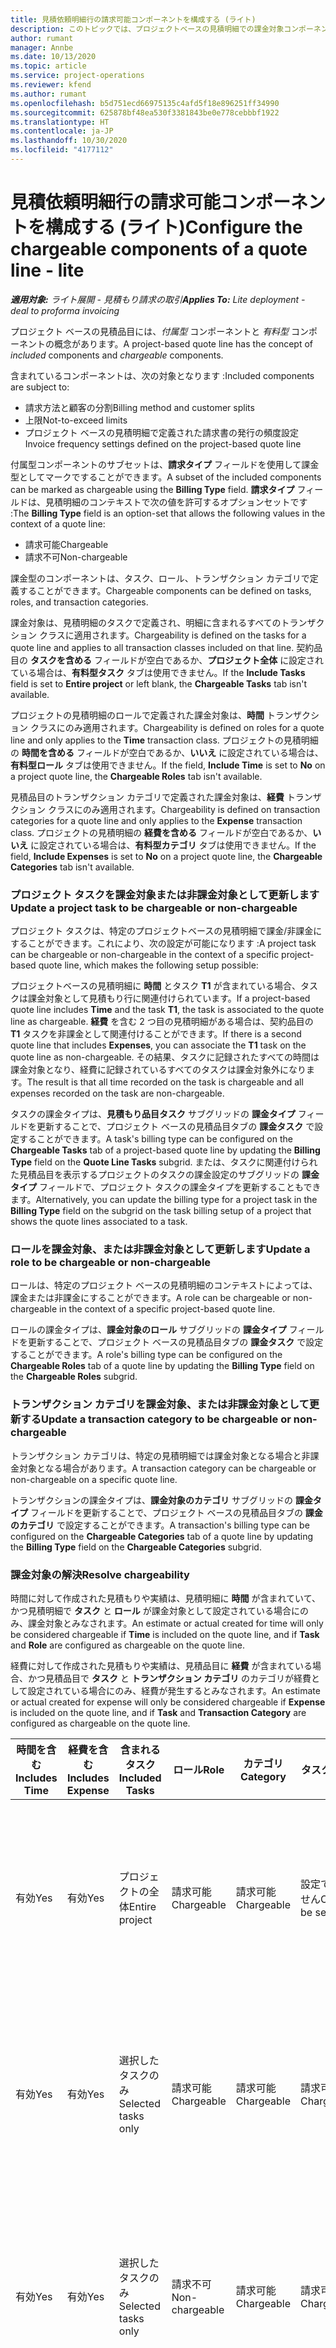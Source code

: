 ```yaml
---
title: 見積依頼明細行の請求可能コンポーネントを構成する (ライト)
description: このトピックでは、プロジェクトベースの見積明細での課金対象コンポーネントと非課金対象コンポーネントの設定に関する情報を提供します。
author: rumant
manager: Annbe
ms.date: 10/13/2020
ms.topic: article
ms.service: project-operations
ms.reviewer: kfend
ms.author: rumant
ms.openlocfilehash: b5d751ecd66975135c4afd5f18e896251ff34990
ms.sourcegitcommit: 625878bf48ea530f3381843be0e778cebbbf1922
ms.translationtype: HT
ms.contentlocale: ja-JP
ms.lasthandoff: 10/30/2020
ms.locfileid: "4177112"
---
```

# <a name="configure-the-chargeable-components-of-a-quote-line---lite"></a><span data-ttu-id="9ae6c-103">見積依頼明細行の請求可能コンポーネントを構成する (ライト)</span><span class="sxs-lookup"><span data-stu-id="9ae6c-103">Configure the chargeable components of a quote line - lite</span></span>

<span data-ttu-id="9ae6c-104">_**適用対象:** ライト展開 - 見積もり請求の取引_</span><span class="sxs-lookup"><span data-stu-id="9ae6c-104">_**Applies To:** Lite deployment - deal to proforma invoicing_</span></span>

<span data-ttu-id="9ae6c-105">プロジェクト ベースの見積品目には、*付属型* コンポーネントと *有料型* コンポーネントの概念があります。</span><span class="sxs-lookup"><span data-stu-id="9ae6c-105">A project-based quote line has the concept of *included* components and *chargeable* components.</span></span>

<span data-ttu-id="9ae6c-106">含まれているコンポーネントは、次の対象となります :</span><span class="sxs-lookup"><span data-stu-id="9ae6c-106">Included components are subject to:</span></span>

  - <span data-ttu-id="9ae6c-107">請求方法と顧客の分割</span><span class="sxs-lookup"><span data-stu-id="9ae6c-107">Billing method and customer splits</span></span>
  - <span data-ttu-id="9ae6c-108">上限</span><span class="sxs-lookup"><span data-stu-id="9ae6c-108">Not-to-exceed limits</span></span> 
  - <span data-ttu-id="9ae6c-109">プロジェクト ベースの見積明細で定義された請求書の発行の頻度設定</span><span class="sxs-lookup"><span data-stu-id="9ae6c-109">Invoice frequency settings defined on the project-based quote line</span></span>

<span data-ttu-id="9ae6c-110">付属型コンポーネントのサブセットは、**請求タイプ** フィールドを使用して課金型としてマークですることができます。</span><span class="sxs-lookup"><span data-stu-id="9ae6c-110">A subset of the included components can be marked as chargeable using the **Billing Type** field.</span></span> <span data-ttu-id="9ae6c-111">**請求タイプ** フィールドは、見積明細のコンテキストで次の値を許可するオプションセットです :</span><span class="sxs-lookup"><span data-stu-id="9ae6c-111">The **Billing Type** field is an option-set that allows the following values in the context of a quote line:</span></span>

  - <span data-ttu-id="9ae6c-112">請求可能</span><span class="sxs-lookup"><span data-stu-id="9ae6c-112">Chargeable</span></span>
  - <span data-ttu-id="9ae6c-113">請求不可</span><span class="sxs-lookup"><span data-stu-id="9ae6c-113">Non-chargeable</span></span>

<span data-ttu-id="9ae6c-114">課金型のコンポーネントは、タスク、ロール、トランザクション カテゴリで定義することができます。</span><span class="sxs-lookup"><span data-stu-id="9ae6c-114">Chargeable components can be defined on tasks, roles, and transaction categories.</span></span>

<span data-ttu-id="9ae6c-115">課金対象は、見積明細のタスクで定義され、明細に含まれるすべてのトランザクション クラスに適用されます。</span><span class="sxs-lookup"><span data-stu-id="9ae6c-115">Chargeability is defined on the tasks for a quote line and applies to all transaction classes included on that line.</span></span> <span data-ttu-id="9ae6c-116">契約品目の **タスクを含める** フィールドが空白であるか、**プロジェクト全体** に設定されている場合は、**有料型タスク** タブは使用できません。</span><span class="sxs-lookup"><span data-stu-id="9ae6c-116">If the **Include Tasks** field is set to **Entire project** or left blank, the **Chargeable Tasks** tab isn't available.</span></span>

<span data-ttu-id="9ae6c-117">プロジェクトの見積明細のロールで定義された課金対象は、**時間** トランザクション クラスにのみ適用されます。</span><span class="sxs-lookup"><span data-stu-id="9ae6c-117">Chargeability is defined on roles for a quote line and only applies to the **Time** transaction class.</span></span> <span data-ttu-id="9ae6c-118">プロジェクトの見積明細の **時間を含める** フィールドが空白であるか、**いいえ** に設定されている場合は、**有料型ロール** タブは使用できません。</span><span class="sxs-lookup"><span data-stu-id="9ae6c-118">If the field, **Include Time** is set to **No** on a project quote line, the **Chargeable Roles** tab isn't available.</span></span>

<span data-ttu-id="9ae6c-119">見積品目のトランザクション カテゴリで定義された課金対象は、**経費** トランザクション クラスにのみ適用されます。</span><span class="sxs-lookup"><span data-stu-id="9ae6c-119">Chargeability is defined on transaction categories for a  quote line and only applies to the **Expense** transaction class.</span></span> <span data-ttu-id="9ae6c-120">プロジェクトの見積明細の **経費を含める** フィールドが空白であるか、**いいえ** に設定されている場合は、**有料型カテゴリ** タブは使用できません。</span><span class="sxs-lookup"><span data-stu-id="9ae6c-120">If the field, **Include Expenses** is set to **No** on a project quote line, the **Chargeable Categories** tab isn't available.</span></span>

### <a name="update-a-project-task-to-be-chargeable-or-non-chargeable"></a><span data-ttu-id="9ae6c-121">プロジェクト タスクを課金対象または非課金対象として更新します</span><span class="sxs-lookup"><span data-stu-id="9ae6c-121">Update a project task to be chargeable or non-chargeable</span></span>

<span data-ttu-id="9ae6c-122">プロジェクト タスクは、特定のプロジェクトベースの見積明細で課金/非課金にすることができます。これにより、次の設定が可能になります :</span><span class="sxs-lookup"><span data-stu-id="9ae6c-122">A project task can be chargeable or non-chargeable in the context of a specific project-based quote line, which makes the following setup possible:</span></span>

<span data-ttu-id="9ae6c-123">プロジェクトベースの見積明細に **時間** とタスク **T1** が含まれている場合、タスクは課金対象として見積もり行に関連付けられています。</span><span class="sxs-lookup"><span data-stu-id="9ae6c-123">If a project-based quote line includes **Time** and the task **T1**, the task is associated to the quote line as chargeable.</span></span> <span data-ttu-id="9ae6c-124">**経費** を含む 2 つ目の見積明細がある場合は、契約品目の **T1** タスクを非課金として関連付けることができます。</span><span class="sxs-lookup"><span data-stu-id="9ae6c-124">If there is a second quote line that includes **Expenses**, you can associate the **T1** task on the quote line as non-chargeable.</span></span> <span data-ttu-id="9ae6c-125">その結果、タスクに記録されたすべての時間は課金対象となり、経費に記録されているすべてのタスクは課金対象外になります。</span><span class="sxs-lookup"><span data-stu-id="9ae6c-125">The result is that all time recorded on the task is chargeable and all expenses recorded on the task are non-chargeable.</span></span>

<span data-ttu-id="9ae6c-126">タスクの課金タイプは、**見積もり品目タスク** サブグリッドの **課金タイプ** フィールドを更新することで、プロジェクト ベースの見積品目タブの **課金タスク** で設定することができます。</span><span class="sxs-lookup"><span data-stu-id="9ae6c-126">A task's billing type can be configured on the **Chargeable Tasks** tab of a project-based quote line by updating the **Billing Type** field on the **Quote Line Tasks** subgrid.</span></span> <span data-ttu-id="9ae6c-127">または、タスクに関連付けられた見積品目を表示するプロジェクトのタスクの課金設定のサブグリッドの **課金タイプ** フィールドで、プロジェクト タスクの課金タイプを更新することもできます。</span><span class="sxs-lookup"><span data-stu-id="9ae6c-127">Alternatively, you can update the billing type for a project task in the **Billing Type** field on the subgrid on the task billing setup of a project that shows the quote lines associated to a task.</span></span>

### <a name="update-a-role-to-be-chargeable-or-non-chargeable"></a><span data-ttu-id="9ae6c-128">ロールを課金対象、または非課金対象として更新します</span><span class="sxs-lookup"><span data-stu-id="9ae6c-128">Update a role to be chargeable or non-chargeable</span></span>

<span data-ttu-id="9ae6c-129">ロールは、特定のプロジェクト ベースの見積明細のコンテキストによっては、課金または非課金にすることができます。</span><span class="sxs-lookup"><span data-stu-id="9ae6c-129">A role can be chargeable or non-chargeable in the context of a specific project-based quote line.</span></span>

<span data-ttu-id="9ae6c-130">ロールの課金タイプは、**課金対象のロール** サブグリッドの **課金タイプ** フィールドを更新することで、プロジェクト ベースの見積品目タブの **課金タスク** で設定することができます。</span><span class="sxs-lookup"><span data-stu-id="9ae6c-130">A role's billing type can be configured on the **Chargeable Roles** tab of a quote line by updating the **Billing Type** field on the **Chargeable Roles** subgrid.</span></span>

### <a name="update-a-transaction-category-to-be-chargeable-or-non-chargeable"></a><span data-ttu-id="9ae6c-131">トランザクション カテゴリを課金対象、または非課金対象として更新する</span><span class="sxs-lookup"><span data-stu-id="9ae6c-131">Update a transaction category to be chargeable or non-chargeable</span></span>

<span data-ttu-id="9ae6c-132">トランザクション カテゴリは、特定の見積明細では課金対象となる場合と非課金対象となる場合があります。</span><span class="sxs-lookup"><span data-stu-id="9ae6c-132">A transaction category can be chargeable or non-chargeable on a specific quote line.</span></span>

<span data-ttu-id="9ae6c-133">トランザクションの課金タイプは、**課金対象のカテゴリ** サブグリッドの **課金タイプ** フィールドを更新することで、プロジェクト ベースの見積品目タブの **課金のカテゴリ** で設定することができます。</span><span class="sxs-lookup"><span data-stu-id="9ae6c-133">A transaction's billing type can be configured on the **Chargeable Categories** tab of a quote line by updating the **Billing Type** field on the **Chargeable Categories** subgrid.</span></span>

### <a name="resolve-chargeability"></a><span data-ttu-id="9ae6c-134">課金対象の解決</span><span class="sxs-lookup"><span data-stu-id="9ae6c-134">Resolve chargeability</span></span>
<span data-ttu-id="9ae6c-135">時間に対して作成された見積もりや実績は、見積明細に **時間** が含まれていて、かつ見積明細で **タスク** と **ロール** が課金対象として設定されている場合にのみ、課金対象とみなされます。</span><span class="sxs-lookup"><span data-stu-id="9ae6c-135">An estimate or actual created for time will only be considered chargeable if **Time** is included on the quote line, and if **Task** and **Role** are configured as chargeable on the quote line.</span></span>

<span data-ttu-id="9ae6c-136">経費に対して作成された見積もりや実績は、見積品目に **経費** が含まれている場合、かつ見積品目で **タスク** と **トランザクション カテゴリ** のカテゴリが経費として設定されている場合にのみ、経費が発生するとみなされます。</span><span class="sxs-lookup"><span data-stu-id="9ae6c-136">An estimate or actual created for expense will only be considered chargeable if **Expense** is included on the quote line, and if **Task** and **Transaction Category** are configured as chargeable on the quote line.</span></span>

| <span data-ttu-id="9ae6c-137">時間を含む</span><span class="sxs-lookup"><span data-stu-id="9ae6c-137">Includes Time</span></span> | <span data-ttu-id="9ae6c-138">経費を含む</span><span class="sxs-lookup"><span data-stu-id="9ae6c-138">Includes Expense</span></span> | <span data-ttu-id="9ae6c-139">含まれるタスク</span><span class="sxs-lookup"><span data-stu-id="9ae6c-139">Included Tasks</span></span> | <span data-ttu-id="9ae6c-140">ロール</span><span class="sxs-lookup"><span data-stu-id="9ae6c-140">Role</span></span> | <span data-ttu-id="9ae6c-141">カテゴリ</span><span class="sxs-lookup"><span data-stu-id="9ae6c-141">Category</span></span> | <span data-ttu-id="9ae6c-142">タスク​</span><span class="sxs-lookup"><span data-stu-id="9ae6c-142">Task</span></span> | <span data-ttu-id="9ae6c-143">請求先</span><span class="sxs-lookup"><span data-stu-id="9ae6c-143">Billing</span></span> |
| --- | --- | --- | --- | --- | --- | --- |
| <span data-ttu-id="9ae6c-144">有効</span><span class="sxs-lookup"><span data-stu-id="9ae6c-144">Yes</span></span> | <span data-ttu-id="9ae6c-145">有効</span><span class="sxs-lookup"><span data-stu-id="9ae6c-145">Yes</span></span> | <span data-ttu-id="9ae6c-146">プロジェクトの全体</span><span class="sxs-lookup"><span data-stu-id="9ae6c-146">Entire project</span></span> | <span data-ttu-id="9ae6c-147">請求可能</span><span class="sxs-lookup"><span data-stu-id="9ae6c-147">Chargeable</span></span> | <span data-ttu-id="9ae6c-148">請求可能</span><span class="sxs-lookup"><span data-stu-id="9ae6c-148">Chargeable</span></span> | <span data-ttu-id="9ae6c-149">設定できません</span><span class="sxs-lookup"><span data-stu-id="9ae6c-149">Can't be set</span></span> | <span data-ttu-id="9ae6c-150">実績時間に基づく請求 : 課金</span><span class="sxs-lookup"><span data-stu-id="9ae6c-150">Billing on a time actual: Chargeable</span></span> </br><span data-ttu-id="9ae6c-151">経費の実績に基づく請求タイプ : 課金</span><span class="sxs-lookup"><span data-stu-id="9ae6c-151">Billing type on expense actual: Chargeable</span></span> |
| <span data-ttu-id="9ae6c-152">有効</span><span class="sxs-lookup"><span data-stu-id="9ae6c-152">Yes</span></span> | <span data-ttu-id="9ae6c-153">有効</span><span class="sxs-lookup"><span data-stu-id="9ae6c-153">Yes</span></span> | <span data-ttu-id="9ae6c-154">選択したタスクのみ</span><span class="sxs-lookup"><span data-stu-id="9ae6c-154">Selected tasks only</span></span> | <span data-ttu-id="9ae6c-155">請求可能</span><span class="sxs-lookup"><span data-stu-id="9ae6c-155">Chargeable</span></span> | <span data-ttu-id="9ae6c-156">請求可能</span><span class="sxs-lookup"><span data-stu-id="9ae6c-156">Chargeable</span></span> | <span data-ttu-id="9ae6c-157">請求可能</span><span class="sxs-lookup"><span data-stu-id="9ae6c-157">Chargeable</span></span> | <span data-ttu-id="9ae6c-158">実績時間に基づく請求 : 課金</span><span class="sxs-lookup"><span data-stu-id="9ae6c-158">Billing on a time actual: Chargeable</span></span></br><span data-ttu-id="9ae6c-159">経費の実績に基づく請求タイプ : 課金</span><span class="sxs-lookup"><span data-stu-id="9ae6c-159">Billing type on expense actual: Chargeable</span></span> |
| <span data-ttu-id="9ae6c-160">有効</span><span class="sxs-lookup"><span data-stu-id="9ae6c-160">Yes</span></span> | <span data-ttu-id="9ae6c-161">有効</span><span class="sxs-lookup"><span data-stu-id="9ae6c-161">Yes</span></span> | <span data-ttu-id="9ae6c-162">選択したタスクのみ</span><span class="sxs-lookup"><span data-stu-id="9ae6c-162">Selected tasks only</span></span> | <span data-ttu-id="9ae6c-163">請求不可</span><span class="sxs-lookup"><span data-stu-id="9ae6c-163">Non-chargeable</span></span> | <span data-ttu-id="9ae6c-164">請求可能</span><span class="sxs-lookup"><span data-stu-id="9ae6c-164">Chargeable</span></span> | <span data-ttu-id="9ae6c-165">請求可能</span><span class="sxs-lookup"><span data-stu-id="9ae6c-165">Chargeable</span></span> | <span data-ttu-id="9ae6c-166">実績時間に基づく請求 : 非課金</span><span class="sxs-lookup"><span data-stu-id="9ae6c-166">Billing on a time actual: Non-Chargeable</span></span></br><span data-ttu-id="9ae6c-167">経費の実績に基づく請求タイプ : 課金</span><span class="sxs-lookup"><span data-stu-id="9ae6c-167">Billing type on expense actual: Chargeable</span></span> |
| <span data-ttu-id="9ae6c-168">有効</span><span class="sxs-lookup"><span data-stu-id="9ae6c-168">Yes</span></span> | <span data-ttu-id="9ae6c-169">有効</span><span class="sxs-lookup"><span data-stu-id="9ae6c-169">Yes</span></span> | <span data-ttu-id="9ae6c-170">選択したタスクのみ</span><span class="sxs-lookup"><span data-stu-id="9ae6c-170">Selected tasks only</span></span> | <span data-ttu-id="9ae6c-171">請求可能</span><span class="sxs-lookup"><span data-stu-id="9ae6c-171">Chargeable</span></span> | <span data-ttu-id="9ae6c-172">請求可能</span><span class="sxs-lookup"><span data-stu-id="9ae6c-172">Chargeable</span></span> | <span data-ttu-id="9ae6c-173">請求不可</span><span class="sxs-lookup"><span data-stu-id="9ae6c-173">Non-Chargeable</span></span> | <span data-ttu-id="9ae6c-174">実績時間に基づく請求 : 非課金</span><span class="sxs-lookup"><span data-stu-id="9ae6c-174">Billing on a time actual: Non-Chargeable</span></span></br> <span data-ttu-id="9ae6c-175">経費の実績に基づく請求タイプ : 非課金</span><span class="sxs-lookup"><span data-stu-id="9ae6c-175">Billing type on expense actual: Non-Chargeable</span></span> |
| <span data-ttu-id="9ae6c-176">有効</span><span class="sxs-lookup"><span data-stu-id="9ae6c-176">Yes</span></span> | <span data-ttu-id="9ae6c-177">有効</span><span class="sxs-lookup"><span data-stu-id="9ae6c-177">Yes</span></span> | <span data-ttu-id="9ae6c-178">選択したタスクのみ</span><span class="sxs-lookup"><span data-stu-id="9ae6c-178">Selected tasks only</span></span> | <span data-ttu-id="9ae6c-179">請求不可</span><span class="sxs-lookup"><span data-stu-id="9ae6c-179">Non-Chargeable</span></span> | <span data-ttu-id="9ae6c-180">請求可能</span><span class="sxs-lookup"><span data-stu-id="9ae6c-180">Chargeable</span></span> | <span data-ttu-id="9ae6c-181">請求不可</span><span class="sxs-lookup"><span data-stu-id="9ae6c-181">Non- Chargeable</span></span> | <span data-ttu-id="9ae6c-182">実績時間に基づく請求 : 非課金</span><span class="sxs-lookup"><span data-stu-id="9ae6c-182">Billing on a time actual: Non-Chargeable</span></span></br> <span data-ttu-id="9ae6c-183">経費の実績に基づく請求タイプ : 非課金</span><span class="sxs-lookup"><span data-stu-id="9ae6c-183">Billing type on expense actual: Non-Chargeable</span></span> |
| <span data-ttu-id="9ae6c-184">有効</span><span class="sxs-lookup"><span data-stu-id="9ae6c-184">Yes</span></span> | <span data-ttu-id="9ae6c-185">有効</span><span class="sxs-lookup"><span data-stu-id="9ae6c-185">Yes</span></span> | <span data-ttu-id="9ae6c-186">選択したタスクのみ</span><span class="sxs-lookup"><span data-stu-id="9ae6c-186">Selected tasks only</span></span> | <span data-ttu-id="9ae6c-187">請求不可</span><span class="sxs-lookup"><span data-stu-id="9ae6c-187">Non-Chargeable</span></span> | <span data-ttu-id="9ae6c-188">請求不可</span><span class="sxs-lookup"><span data-stu-id="9ae6c-188">Non-Chargeable</span></span> | <span data-ttu-id="9ae6c-189">請求可能</span><span class="sxs-lookup"><span data-stu-id="9ae6c-189">Chargeable</span></span> | <span data-ttu-id="9ae6c-190">実績時間に基づく請求 : 非課金</span><span class="sxs-lookup"><span data-stu-id="9ae6c-190">Billing on a time actual: Non-Chargeable</span></span></br> <span data-ttu-id="9ae6c-191">経費の実績に基づく請求タイプ : 非課金</span><span class="sxs-lookup"><span data-stu-id="9ae6c-191">Billing type on expense actual: Non-Chargeable</span></span> |
| <span data-ttu-id="9ae6c-192">無効</span><span class="sxs-lookup"><span data-stu-id="9ae6c-192">No</span></span> | <span data-ttu-id="9ae6c-193">有効</span><span class="sxs-lookup"><span data-stu-id="9ae6c-193">Yes</span></span> | <span data-ttu-id="9ae6c-194">プロジェクトの全体</span><span class="sxs-lookup"><span data-stu-id="9ae6c-194">Entire project</span></span> | <span data-ttu-id="9ae6c-195">設定できません</span><span class="sxs-lookup"><span data-stu-id="9ae6c-195">Can't be set</span></span> | <span data-ttu-id="9ae6c-196">請求可能</span><span class="sxs-lookup"><span data-stu-id="9ae6c-196">Chargeable</span></span> | <span data-ttu-id="9ae6c-197">設定できません</span><span class="sxs-lookup"><span data-stu-id="9ae6c-197">Can't be set</span></span> | <span data-ttu-id="9ae6c-198">実績時間に基づく請求 : 非対応</span><span class="sxs-lookup"><span data-stu-id="9ae6c-198">Billing on a time actual: Not available</span></span> </br><span data-ttu-id="9ae6c-199">経費の実績に基づく請求タイプ : 課金</span><span class="sxs-lookup"><span data-stu-id="9ae6c-199">Billing type on expense actual: Chargeable</span></span> |
| <span data-ttu-id="9ae6c-200">無効</span><span class="sxs-lookup"><span data-stu-id="9ae6c-200">No</span></span> | <span data-ttu-id="9ae6c-201">有効</span><span class="sxs-lookup"><span data-stu-id="9ae6c-201">Yes</span></span> | <span data-ttu-id="9ae6c-202">プロジェクトの全体</span><span class="sxs-lookup"><span data-stu-id="9ae6c-202">Entire project</span></span> | <span data-ttu-id="9ae6c-203">設定できません</span><span class="sxs-lookup"><span data-stu-id="9ae6c-203">Can't be set</span></span> | <span data-ttu-id="9ae6c-204">請求不可</span><span class="sxs-lookup"><span data-stu-id="9ae6c-204">Non-chargeable</span></span> | <span data-ttu-id="9ae6c-205">設定できません</span><span class="sxs-lookup"><span data-stu-id="9ae6c-205">Can't be set</span></span> | <span data-ttu-id="9ae6c-206">実績時間に基づく請求 : 非対応</span><span class="sxs-lookup"><span data-stu-id="9ae6c-206">Billing on a time actual: Not available</span></span> </br><span data-ttu-id="9ae6c-207">経費の実績に基づく請求タイプ : 非課金</span><span class="sxs-lookup"><span data-stu-id="9ae6c-207">Billing type on expense actual: Non-chargeable</span></span> |
| <span data-ttu-id="9ae6c-208">有効</span><span class="sxs-lookup"><span data-stu-id="9ae6c-208">Yes</span></span> | <span data-ttu-id="9ae6c-209">無効</span><span class="sxs-lookup"><span data-stu-id="9ae6c-209">No</span></span> | <span data-ttu-id="9ae6c-210">プロジェクトの全体</span><span class="sxs-lookup"><span data-stu-id="9ae6c-210">Entire project</span></span> | <span data-ttu-id="9ae6c-211">請求可能</span><span class="sxs-lookup"><span data-stu-id="9ae6c-211">Chargeable</span></span> | <span data-ttu-id="9ae6c-212">設定できません</span><span class="sxs-lookup"><span data-stu-id="9ae6c-212">Can't be set</span></span> | <span data-ttu-id="9ae6c-213">設定できません</span><span class="sxs-lookup"><span data-stu-id="9ae6c-213">Can't be set</span></span> | <span data-ttu-id="9ae6c-214">実績時間に基づく請求 : 課金</span><span class="sxs-lookup"><span data-stu-id="9ae6c-214">Billing on a time actual: Chargeable</span></span></br><span data-ttu-id="9ae6c-215">経費の実績に基づく請求タイプ : 非対応</span><span class="sxs-lookup"><span data-stu-id="9ae6c-215">Billing type on expense actual: Not available</span></span> |
| <span data-ttu-id="9ae6c-216">有効</span><span class="sxs-lookup"><span data-stu-id="9ae6c-216">Yes</span></span> | <span data-ttu-id="9ae6c-217">無効</span><span class="sxs-lookup"><span data-stu-id="9ae6c-217">No</span></span> | <span data-ttu-id="9ae6c-218">プロジェクトの全体</span><span class="sxs-lookup"><span data-stu-id="9ae6c-218">Entire project</span></span> | <span data-ttu-id="9ae6c-219">請求不可</span><span class="sxs-lookup"><span data-stu-id="9ae6c-219">Non-chargeable</span></span> | <span data-ttu-id="9ae6c-220">設定できません</span><span class="sxs-lookup"><span data-stu-id="9ae6c-220">Can't be set</span></span> | <span data-ttu-id="9ae6c-221">設定できません</span><span class="sxs-lookup"><span data-stu-id="9ae6c-221">Can't be set</span></span> | <span data-ttu-id="9ae6c-222">実績時間に基づく請求 : 非課金</span><span class="sxs-lookup"><span data-stu-id="9ae6c-222">Billing on a time actual: Non-chargeable</span></span> </br><span data-ttu-id="9ae6c-223">経費の実績に基づく請求タイプ : 非対応</span><span class="sxs-lookup"><span data-stu-id="9ae6c-223">Billing type on expense actual: Not available</span></span> |
